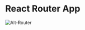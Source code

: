 # React Router App
  
![Alt-Router](https://github.com/dragndroper/reactProjects/blob/main/react-router/src/img/Router.gif?raw=true)
